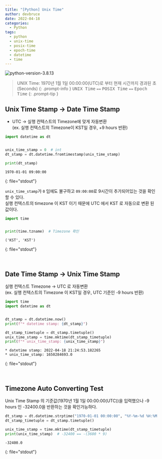 ```yaml
---
title: "[Python] Unix Time"
author: devbruce
date: 2022-04-18
categories:
  - Python
tags:
  - python
  - unix-time
  - posix-time
  - epoch-time
  - datetime
  - time
---
```


![python-version-3.8.13](https://img.shields.io/badge/python-3.8.13-blue.svg)

> UNIX Time: 1970년 1월 1일 00:00:00(UTC)로 부터 현재 시간까지 경과된 초(Seconds)
{: .prompt-info }
> <kbd>UNIX Time</kbd> `==` <kbd>POSIX Time</kbd> `==` <kbd>Epoch Time</kbd>
{: .prompt-tip }

## Unix Time Stamp → Date Time Stamp

- UTC → 실행 컨텍스트의 Timezone에 맞게 자동변환  
(ex. 실행 컨텍스트의 Timezone이 KST일 경우, +9 hours 반환)

```python
import datetime as dt


unix_time_stamp = 0  # int
dt_stamp = dt.datetime.fromtimestamp(unix_time_stamp)

print(dt_stamp)
```

```text
1970-01-01 09:00:00
```
{: file="stdout"}

`unix_time_stamp`가 `0` 임에도 불구하고 `09:00:00`로 9시간이 추가되어있는 것을 확인할 수 있다.  
실행 컨텍스트의 timezone 이 KST 이기 때문에 UTC 에서 KST 로 자동으로 변환 된 값이다.

```python
import time


print(time.tzname)  # Timezone 확인
```

```text
('KST', 'KST')
```
{: file="stdout"}

<br>

## Date Time Stamp → Unix Time Stamp

실행 컨텍스트 Timezone → UTC 로 자동변환  
(ex. 실행 컨텍스트의 Timezone 이 KST일 경우, UTC 기준인 -9 hours 반환)

```python
import time
import datetime as dt


dt_stamp = dt.datetime.now()
print(f"* datetime stamp: {dt_stamp}")

dt_stamp_timetuple = dt_stamp.timetuple()
unix_time_stamp = time.mktime(dt_stamp_timetuple)
print(f"* unix_time_stamp: {unix_time_stamp}")
```

```text
* datetime stamp: 2022-04-18 21:24:53.182265
* unix_time_stamp: 1650284693.0
```
{: file="stdout"}

<br>

## Timezone Auto Converting Test

Unix Time Stamp 의 기준값(1970년 1월 1일 00:00:00(UTC))을 입력했으나 -9 hours 인 -32400.0을 반환하는 것을 확인가능하다.

```python
dt_stamp = dt.datetime.strptime("1970-01-01 00:00:00", "%Y-%m-%d %H:%M:%S")
dt_stamp_timetuple = dt_stamp.timetuple()

unix_time_stamp = time.mktime(dt_stamp_timetuple)
print(unix_time_stamp)  # -32400 == -(3600 * 9)
```

```text
-32400.0
```
{: file="stdout"}
